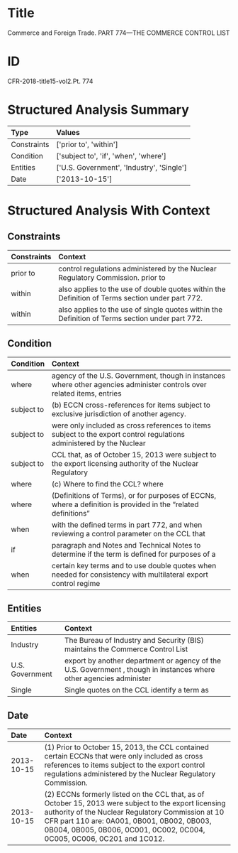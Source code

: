 # Title

 Commerce and Foreign Trade. PART 774—THE COMMERCE CONTROL LIST


# ID

 CFR-2018-title15-vol2.Pt. 774


# Structured Analysis Summary

| Type        | Values                                    |
|:------------|:------------------------------------------|
| Constraints | ['prior to', 'within']                    |
| Condition   | ['subject to', 'if', 'when', 'where']     |
| Entities    | ['U.S. Government', 'Industry', 'Single'] |
| Date        | ['2013-10-15']                            |


# Structured Analysis With Context

 


## Constraints

| Constraints   | Context                                                                                          |
|:--------------|:-------------------------------------------------------------------------------------------------|
| prior to      | control regulations administered by the Nuclear Regulatory Commission. prior to                  |
| within        | also applies to the use of double quotes within  the Definition of Terms section under part 772. |
| within        | also applies to the use of single quotes within  the Definition of Terms section under part 772. |


## Condition

| Condition   | Context                                                                                                                   |
|:------------|:--------------------------------------------------------------------------------------------------------------------------|
| where       | agency of the U.S. Government, though in instances where other agencies administer controls over related items, entries   |
| subject to  | (b) ECCN cross-references for items  subject to  exclusive jurisdiction of another agency.                                |
| subject to  | were only included as cross references to items subject to the export control regulations administered by the Nuclear     |
| subject to  | CCL that, as of October 15, 2013 were subject to the export licensing authority of the Nuclear Regulatory                 |
| where       | (c) Where to find the CCL? where                                                                                          |
| where       | (Definitions of Terms), or for purposes of ECCNs, where a definition is provided in the &#8220;related definitions&#8221; |
| when        | with the defined terms in part 772, and when reviewing a control parameter on the CCL that                                |
| if          | paragraph and Notes and Technical Notes to determine if the term is defined for purposes of a                             |
| when        | certain key terms and to use double quotes when needed for consistency with multilateral export control regime            |


## Entities

| Entities        | Context                                                                                                             |
|:----------------|:--------------------------------------------------------------------------------------------------------------------|
| Industry        | The Bureau of  Industry and Security (BIS) maintains the Commerce Control List                                      |
| U.S. Government | export by another department or agency of the U.S. Government , though in instances where other agencies administer |
| Single          | Single quotes on the CCL identify a term as                                                                         |


## Date

| Date       | Context                                                                                                                                                                                                                                                                            |
|:-----------|:-----------------------------------------------------------------------------------------------------------------------------------------------------------------------------------------------------------------------------------------------------------------------------------|
| 2013-10-15 | (1) Prior to October 15, 2013, the CCL contained certain ECCNs that were only included as cross references to items subject to the export control regulations administered by the Nuclear Regulatory Commission.                                                                   |
| 2013-10-15 | (2) ECCNs formerly listed on the CCL that, as of October 15, 2013 were subject to the export licensing authority of the Nuclear Regulatory Commission at 10 CFR part 110 are: 0A001, 0B001, 0B002, 0B003, 0B004, 0B005, 0B006, 0C001, 0C002, 0C004, 0C005, 0C006, 0C201 and 1C012. |


